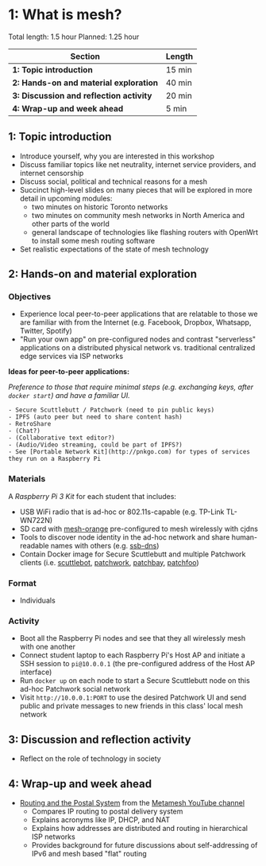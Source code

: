 # 1: What is mesh?

Total length:  1.5 hour
Planned:      1.25 hour

| **Section**                                        | **Length** |
|----------------------------------------------------|------------|
| **1: Topic introduction**                          | 15 min     |
| **2: Hands-on and material exploration**           | 40 min     |
| **3: Discussion and reflection activity**          | 20 min     |
| **4: Wrap-up and week ahead**                      | 5 min      |

## 1: Topic introduction

- Introduce yourself, why you are interested in this workshop
- Discuss familiar topics like net neutrality, internet service providers, and internet censorship
- Discuss social, political and technical reasons for a mesh
- Succinct high-level slides on many pieces that will be explored in more detail in upcoming modules:
    - two minutes on historic Toronto networks
    - two minutes on community mesh networks in North America and other parts of the world
    - general landscape of technologies like flashing routers with OpenWrt to install some mesh routing software
- Set realistic expectations of the state of mesh technology

## 2: Hands-on and material exploration

### Objectives

- Experience local peer-to-peer applications that are relatable to those we are familiar with from the Internet (e.g. Facebook, Dropbox, Whatsapp, Twitter, Spotify)
- "Run your own app" on pre-configured nodes and contrast "serverless" applications on a distributed physical network vs. traditional centralized edge services via ISP networks

**Ideas for peer-to-peer applications:**

_Preference to those that require minimal steps (e.g. exchanging keys, after `docker start`) and have a familiar UI._

    - Secure Scuttlebutt / Patchwork (need to pin public keys)
    - IPFS (auto peer but need to share content hash)
    - RetroShare
    - (Chat?)
    - (Collaborative text editor?)
    - (Audio/Video streaming, could be part of IPFS?)
    - See [Portable Network Kit](http://pnkgo.com) for types of services they run on a Raspberry Pi

### Materials

A _Raspberry Pi 3 Kit_ for each student that includes:

- USB WiFi radio that is ad-hoc or 802.11s-capable (e.g. TP-Link TL-WN722N)
- SD card with [mesh-orange](https://github.com/tomeshnet/mesh-orange) pre-configured to mesh wirelessly with cjdns
- Tools to discover node identity in the ad-hoc network and share human-readable names with others (e.g. [ssb-dns](https://github.com/ansuz/dnssb))
- Contain Docker image for Secure Scuttlebutt and multiple Patchwork clients (i.e. [scuttlebot](https://github.com/ssbc/scuttlebot), [patchwork](https://github.com/ssbc/patchwork), [patchbay](https://github.com/ssbc/patchbay), [patchfoo](https://github.com/ssbc/patchfoo))

### Format

- Individuals

### Activity

- Boot all the Raspberry Pi nodes and see that they all wirelessly mesh with one another
- Connect student laptop to each Raspberry Pi's Host AP and initiate a SSH session to `pi@10.0.0.1` (the pre-configured address of the Host AP interface)
- Run `docker up` on each node to start a Secure Scuttlebutt node on this ad-hoc Patchwork social network
- Visit `http://10.0.0.1:PORT` to use the desired Patchwork UI and send public and private messages to new friends in this class' local mesh network

## 3: Discussion and reflection activity

- Reflect on the role of technology in society

## 4: Wrap-up and week ahead

- [Routing and the Postal System](https://www.youtube.com/watch?v=n7NBgJAhzZ0) from the [Metamesh YouTube channel](https://www.youtube.com/channel/UCGEnntxbGKMU9J9GIZ1LQUQ)
    - Compares IP routing to postal delivery system
    - Explains acronyms like IP, DHCP, and NAT
    - Explains how addresses are distributed and routing in hierarchical ISP networks
    - Provides background for future discussions about self-addressing of IPv6 and mesh based "flat" routing
